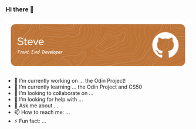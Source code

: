 ### Hi there 👋

![Header](./github-header-image.png)

- 🔭 I’m currently working on ... the Odin Project!
- 🌱 I’m currently learning ... the Odin Project and CS50
- 👯 I’m looking to collaborate on ...
- 🤔 I’m looking for help with ...
- 💬 Ask me about ...
- 📫 How to reach me: ...
- ⚡ Fun fact: ...
